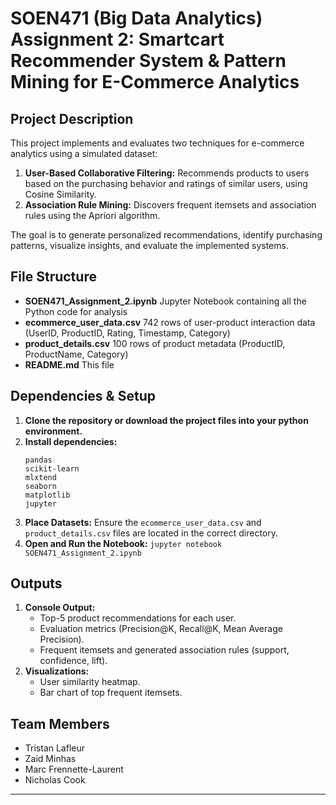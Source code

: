 # SOEN471 (Big Data Analytics) Assignment 2: Smartcart Recommender System & Pattern Mining for E-Commerce Analytics

## Project Description

This project implements and evaluates two techniques for e-commerce analytics using a simulated dataset:

1.  **User-Based Collaborative Filtering:** Recommends products to users based on the purchasing behavior and ratings of similar users, using Cosine Similarity.
2.  **Association Rule Mining:** Discovers frequent itemsets and association rules using the Apriori algorithm.

The goal is to generate personalized recommendations, identify purchasing patterns, visualize insights, and evaluate the implemented systems.

## File Structure
- **SOEN471_Assignment_2.ipynb** Jupyter Notebook containing all the Python code for analysis
- **ecommerce_user_data.csv** 742 rows of user-product interaction data (UserID, ProductID, Rating, Timestamp, Category)
- **product_details.csv** 100 rows of product metadata (ProductID, ProductName, Category)
- **README.md** This file

## Dependencies & Setup

1.  **Clone the repository or download the project files into your python environment.**
2.  **Install dependencies:**
    ```
    pandas
    scikit-learn
    mlxtend
    seaborn
    matplotlib
    jupyter
    ```
3.  **Place Datasets:** Ensure the `ecommerce_user_data.csv` and `product_details.csv` files are located in the correct directory.
4.  **Open and Run the Notebook:** ```jupyter notebook SOEN471_Assignment_2.ipynb```


## Outputs

1.  **Console Output:**
    * Top-5 product recommendations for each user.
    * Evaluation metrics (Precision@K, Recall@K, Mean Average Precision).
    * Frequent itemsets and generated association rules (support, confidence, lift).
2.  **Visualizations:**
    * User similarity heatmap.
    * Bar chart of top frequent itemsets.

## Team Members 

* Tristan Lafleur
* Zaid Minhas
* Marc Frennette-Laurent
* Nicholas Cook
---
